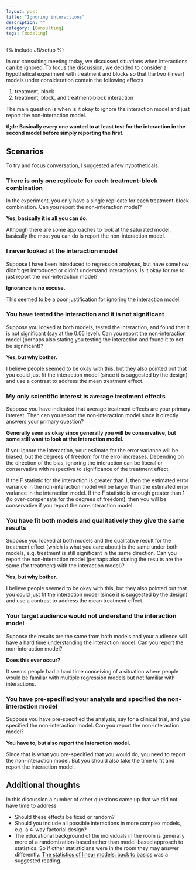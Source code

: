 ```yaml
---
layout: post
title: "Ignoring interactions"
description: ""
category: [Consulting]
tags: [modeling]
---
```

{% include JB/setup %}

In our consulting meeting today, we discussed situations when interactions 
can be ignored. 
To focus the discussion, 
we decided to consider a hypothetical experiment with treatment and blocks so 
that the two (linear) models under consideration contain the following effects

  1. treatment, block
  1. treatment, block, and treatment-block interaction
  
The main question is when is it okay to ignore the interaction model and just 
report the non-interaction model.

**tl;dr: Basically every one wanted to at least test for the interaction in the 
second model before simply reporting the first.**


## Scenarios

To try and focus conversation, I suggested a few hypotheticals.


### There is only one replicate for each treatment-block combination

In the experiment, you only have a single replicate for each treatment-block
combination.
Can you report the non-interaction model?

**Yes, basically it is all you can do.**

Although there are some approaches to look at the saturated model, 
basically the most you can do is report the non-interaction model.


### I never looked at the interaction model

Suppose I have been introduced to regression analyses, but have somehow 
didn't get introduced or didn't understand interactions.
Is it okay for me to just report the non-interaction model?

**Ignorance is no excuse.**

This seemed to be a poor justification for ignoring the interaction model.


### You have tested the interaction and it is not significant

Suppose you looked at both models, tested the interaction, and found that it 
is not significant (say at the 0.05 level). 
Can you report the non-interaction model (perhaps also stating you testing the
interaction and found it to not be significant)?

**Yes, but why bother.**

I believe people seemed to be okay with this, but they also pointed out that 
you could just fit the interaction model (since it is suggested by the design)
and use a contrast to address the mean treatment effect.


### My only scientific interest is average treatment effects

Suppose you have indicated that average treatment effects are your primary 
interest. 
Then can you report the non-interaction model since it directly answers your
primary question?

**Generally seen as okay since generally you will be conservative, but some 
still want to look at the interaction model.**

If you ignore the interaction, your estimate for the error variance will be 
biased, but the degrees of freedom for the error increases. 
Depending on the direction of the bias, 
ignoring the interaction can be liberal or conservative with respective to 
significance of the treatment effect. 

If the F statistic for the interaction is greater than 1, 
then the estimated error variance in the non-interaction model will be larger 
than the estimated error variance in the interaction model. 
If the F statistic is enough greater than 1 (to over-compensate for the 
degrees of freedom), 
then you will be conservative if you report the non-interaction model.


### You have fit both models and qualitatively they give the same results

Suppose you looked at both models and the qualitative result for the treatment 
effect (which is what you care about) is the same under both models,
e.g. treatment is still significant in the same direction.
Can you report the non-interaction model (perhaps also stating the results
are the same (for treatment) with the interaction model)?

**Yes, but why bother.**

I believe people seemed to be okay with this, but they also pointed out that 
you could just fit the interaction model (since it is suggested by the design)
and use a contrast to address the mean treatment effect.


### Your target audience would not understand the interaction model

Suppose the results are the same from both models and your audience will have 
a hard time understanding the interaction model.
Can you report the non-interaction model?

**Does this ever occur?**

It seems people had a hard time conceiving of a situation where people would be
familiar with multiple regression models but not familiar with interactions.


### You have pre-specified your analysis and specified the non-interaction model

Suppose you have pre-specified the analysis, say for a clinical trial, 
and you specified the non-interaction model.
Can you report the non-interaction model?

**You have to, but also report the interaction model.**

Since that is what you pre-specified that you would do, 
you need to report the non-interaction model. 
But you should also take the time to fit and report the interaction model.



## Additional thoughts

In this discussion a number of other questions came up that we did not have 
time to address

  - Should these effects be fixed or random?
  - Should you include all possible interactions in more complex models, e.g. a
    4-way factorial design?
  - The educational background of the individuals in the room is generally more
    of a randomization-based rather than model-based approach to statistics. 
    So if other statisticians were in the room they may answer differently. 
    [The statistics of linear models: back to basics](https://link.springer.com/article/10.1007/BF00156745)
    was a suggested reading.